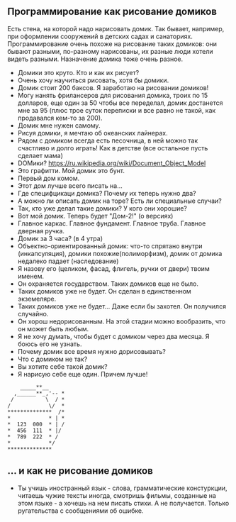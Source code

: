 Программирование как рисование домиков
--------------------------------------

Есть стена, на которой надо нарисовать домик. Так бывает, например, при оформлении сооружений в детских садах и санаториях. Программирование очень похоже на рисование таких домиков: они бывают разными, по-разному нарисованы, их разные люди хотели видеть разными. Назначение домика тоже очень разное. 

- Домики это круто. Кто и как их рисует?
- Очень хочу научиться рисовать, хотя бы домики. 
- Домик стоит 200 баксов. Я заработаю на рисовании домиков!
- Могу нанять фрилансеров для рисования домика, троих по 15 долларов, еще один за 50 чтобы все переделал, домик достанется мне за 95 (плюс трое суток переписки и все равно не такой, как продавался кем-то за 200).
- Домик мне нужен самому. 
- Рисуя домики, я мечтаю об океанских лайнерах.
- Рядом с домиком всегда есть песочница, в ней можно так счастливо и долго играть! Как в детстве (все остальное пусть сделает мама)
- DOMики? https://ru.wikipedia.org/wiki/Document_Object_Model
- Это графитти. Мой домик это бунт. 
- Первый дом комом.
- Этот дом лучше всего писать на...
- Где специфцикаци домика? Почему их теперь нужно два?
- А можно ли описать домик на торе? Есть ли специальные случаи?
- Так, кто уже делал такие домики? У кого они хорошие?
- Вот мой домик. Теперь будет "Дом-2!" (о версиях)
- Главное каркас. Главное фундамент. Главное труба. Главное дверная ручка.  
- Домик за 3 часа? (в 4 утра) 
- Объектно-ориентированный домик: что-то спрятано внутри (инкапсуляция), домики похожие(полиморфизм), домик от домика недалеко падает (наследование)
- Я назову его (целиком, фасад, флигель, ручки от двери) твоим именем. 
- Oн охраняется государством. Таких домиков еще не было.
- Таких домиков уже не будет. Он сделан в единственном экземеляре.
- Таких домиков уже не будет... Даже если бы захотел. Он получился случайно.
- Он хорош недорисованным. На этой стадии можно вообразить, что он может быть любым.
- Я не хочу думать, чтобы будет с домиком через два месяца. Я боюсь его не узнать.
- Почему домик все время нужно дорисовывать?
- Что с домиком не так?
- Вы хотите себе такой домик? 
- Я нарисую себе еще один. Причем лучше!

```
    _____**__
  ,______**_,'-- *
 /          \  / *
/            \/  *
**************  /* 
*            * | *
*  123  000  * | /
*  456  111  * |/
*  789  222  * /
*            */
**************
```

... и как не рисование домиков
------------------------------

- Ты учишь иностранный язык - слова, грамматические констуркции, читаешь чужие тексты иногда, смотришь фильмы, созданные на этом языке - а хочешь на нем писать стихи. А не получается. Только ругательства с сообщениями об ошибке. 
 

